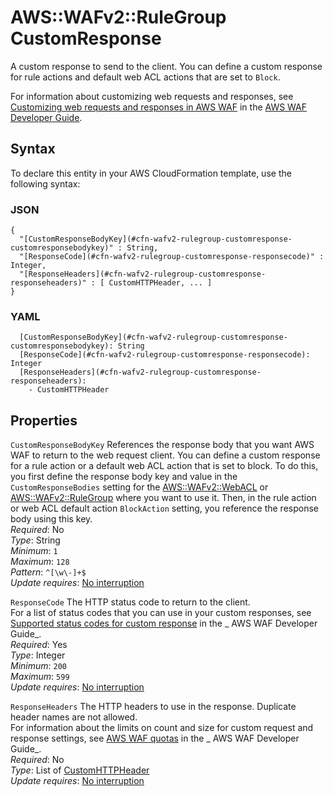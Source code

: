 # AWS::WAFv2::RuleGroup CustomResponse<a name="aws-properties-wafv2-rulegroup-customresponse"></a>

A custom response to send to the client\. You can define a custom response for rule actions and default web ACL actions that are set to `Block`\.

For information about customizing web requests and responses, see [Customizing web requests and responses in AWS WAF](https://docs.aws.amazon.com/waf/latest/developerguide/waf-custom-request-response.html) in the [AWS WAF Developer Guide](https://docs.aws.amazon.com/waf/latest/developerguide/waf-chapter.html)\.

## Syntax<a name="aws-properties-wafv2-rulegroup-customresponse-syntax"></a>

To declare this entity in your AWS CloudFormation template, use the following syntax:

### JSON<a name="aws-properties-wafv2-rulegroup-customresponse-syntax.json"></a>

```
{
  "[CustomResponseBodyKey](#cfn-wafv2-rulegroup-customresponse-customresponsebodykey)" : String,
  "[ResponseCode](#cfn-wafv2-rulegroup-customresponse-responsecode)" : Integer,
  "[ResponseHeaders](#cfn-wafv2-rulegroup-customresponse-responseheaders)" : [ CustomHTTPHeader, ... ]
}
```

### YAML<a name="aws-properties-wafv2-rulegroup-customresponse-syntax.yaml"></a>

```
  [CustomResponseBodyKey](#cfn-wafv2-rulegroup-customresponse-customresponsebodykey): String
  [ResponseCode](#cfn-wafv2-rulegroup-customresponse-responsecode): Integer
  [ResponseHeaders](#cfn-wafv2-rulegroup-customresponse-responseheaders):
    - CustomHTTPHeader
```

## Properties<a name="aws-properties-wafv2-rulegroup-customresponse-properties"></a>

`CustomResponseBodyKey` <a name="cfn-wafv2-rulegroup-customresponse-customresponsebodykey"></a>
References the response body that you want AWS WAF to return to the web request client\. You can define a custom response for a rule action or a default web ACL action that is set to block\. To do this, you first define the response body key and value in the `CustomResponseBodies` setting for the [AWS::WAFv2::WebACL](aws-resource-wafv2-webacl.md) or [AWS::WAFv2::RuleGroup](aws-resource-wafv2-rulegroup.md) where you want to use it\. Then, in the rule action or web ACL default action `BlockAction` setting, you reference the response body using this key\.  
_Required_: No  
_Type_: String  
_Minimum_: `1`  
_Maximum_: `128`  
_Pattern_: `^[\w\-]+$`  
_Update requires_: [No interruption](https://docs.aws.amazon.com/AWSCloudFormation/latest/UserGuide/using-cfn-updating-stacks-update-behaviors.html#update-no-interrupt)

`ResponseCode` <a name="cfn-wafv2-rulegroup-customresponse-responsecode"></a>
The HTTP status code to return to the client\.  
For a list of status codes that you can use in your custom responses, see [Supported status codes for custom response](https://docs.aws.amazon.com/waf/latest/developerguide/customizing-the-response-status-codes.html) in the _ AWS WAF Developer Guide_\.  
_Required_: Yes  
_Type_: Integer  
_Minimum_: `200`  
_Maximum_: `599`  
_Update requires_: [No interruption](https://docs.aws.amazon.com/AWSCloudFormation/latest/UserGuide/using-cfn-updating-stacks-update-behaviors.html#update-no-interrupt)

`ResponseHeaders` <a name="cfn-wafv2-rulegroup-customresponse-responseheaders"></a>
The HTTP headers to use in the response\. Duplicate header names are not allowed\.  
For information about the limits on count and size for custom request and response settings, see [AWS WAF quotas](https://docs.aws.amazon.com/waf/latest/developerguide/limits.html) in the _ AWS WAF Developer Guide_\.  
_Required_: No  
_Type_: List of [CustomHTTPHeader](aws-properties-wafv2-rulegroup-customhttpheader.md)  
_Update requires_: [No interruption](https://docs.aws.amazon.com/AWSCloudFormation/latest/UserGuide/using-cfn-updating-stacks-update-behaviors.html#update-no-interrupt)
